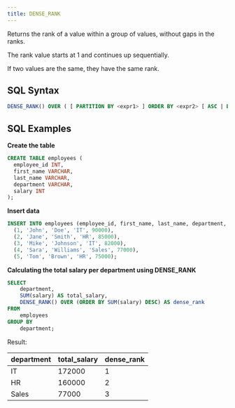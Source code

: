 ```yaml
---
title: DENSE_RANK
---
```


Returns the rank of a value within a group of values, without gaps in the ranks.

The rank value starts at 1 and continues up sequentially.

If two values are the same, they have the same rank.

## SQL Syntax

```sql
DENSE_RANK() OVER ( [ PARTITION BY <expr1> ] ORDER BY <expr2> [ ASC | DESC ] [ <window_frame> ] )
```

## SQL Examples

**Create the table**
```sql
CREATE TABLE employees (
  employee_id INT,
  first_name VARCHAR,
  last_name VARCHAR,
  department VARCHAR,
  salary INT
);
```

**Insert data**
```sql
INSERT INTO employees (employee_id, first_name, last_name, department, salary) VALUES
  (1, 'John', 'Doe', 'IT', 90000),
  (2, 'Jane', 'Smith', 'HR', 85000),
  (3, 'Mike', 'Johnson', 'IT', 82000),
  (4, 'Sara', 'Williams', 'Sales', 77000),
  (5, 'Tom', 'Brown', 'HR', 75000);
```

**Calculating the total salary per department using DENSE_RANK**

```sql
SELECT
    department,
    SUM(salary) AS total_salary,
    DENSE_RANK() OVER (ORDER BY SUM(salary) DESC) AS dense_rank
FROM
    employees
GROUP BY
    department;
```

Result:

| department | total_salary | dense_rank |
|------------|--------------|------------|
| IT         | 172000       | 1          |
| HR         | 160000       | 2          |
| Sales      | 77000        | 3          |

